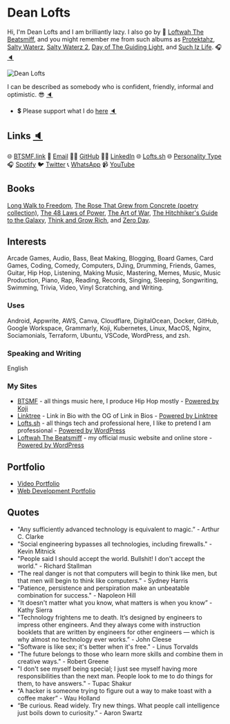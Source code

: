 # Dean Lofts

Hi, I'm Dean Lofts and I am brilliantly lazy. I also go by 🎹 [Loftwah The Beatsmiff](https://btsmf.link), and you might remember me from such albums as [Protektahz](https://www.youtube.com/playlist?list=OLAK5uy_kO8bRKVWIAFGFNDjVkI9NiKtHSsqGEndQ), [Salty Waterz](https://open.spotify.com/album/59eTGkXJYUK6m481rwSES9?si=ANSXBbAWRPSlYqa8ZwnTlw), [Salty Waterz 2](https://open.spotify.com/album/2xhntWeTyDDuk6JVHNsdMK?si=isIwbhPtSbuG51Q5v5EUvw), [Day of The Guiding Light](https://open.spotify.com/album/6IfVVM4fdQZ80OjwMZ1PFN?si=9J-hJyFpT7OaUig17bsUQw), and [Such Iz Life](https://open.spotify.com/album/604EhrF7i400uQmOdhvoge?si=bZYmzg3ASoGDSJj_yzU-iQ). 🎧 [🔈](https://lofts.sh/wp-content/uploads/2021/12/Hi-Im-Dean-Lofts-and-I-am-brilliantly-lazy-I-also-go-by-Loftwah-The-Beatsmiff-and-you-might.mp3)

![Dean Lofts](https://beatsmiff.com/wp-content/uploads/2021/07/19922556.png "Dean Lofts")

I can be described as somebody who is confident, friendly, informal and optimistic. 😎 [🔈](https://lofts.sh/wp-content/uploads/2021/12/I-can-be-described-as-somebody-who-is-confident-friendly-informal-and-optimistic.mp3)

- 💲 Please support what I do [here](https://www.paypal.com/paypalme/loftwah/) [🔈](https://lofts.sh/wp-content/uploads/2021/12/Please-support-what-I-do-here.mp3)

## Links [🔈](https://lofts.sh/wp-content/uploads/2021/12/My-links-include-my-blog-my-music-website-called-beatsmiff-dot-link-my-email-address-my.mp3)

🌐 [BTSMF.link](https://btsmf.link) 📧 [Email](mailto://dean@deanlofts.xyz/) 👨‍💻 [GitHub](https://github.com/loftwah/) 👨‍💼 [LinkedIn](https://linkedin.com/in/deanlofts/) 🌐 [Lofts.sh](https://lofts.sh) 🌐 [Personality Type](https://www.16personalities.com/istp-personality) 🎧 [Spotify](https://open.spotify.com/user/1230952597?si=aa83abc2ee9b4615) 🐦 [Twitter](https://twitter.com/loftwah) 📞 [WhatsApp](https://wa.me/+61423837782) 📹 [YouTube](https://www.youtube.com/loftwahthebeatsmiff)

## Books

[Long Walk to Freedom](https://en.wikipedia.org/wiki/Long_Walk_to_Freedom), [The Rose That Grew from Concrete (poetry collection)](<https://en.wikipedia.org/wiki/The_Rose_That_Grew_from_Concrete_(poetry_collection)>), [The 48 Laws of Power](https://en.wikipedia.org/wiki/The_48_Laws_of_Power), [The Art of War](https://en.wikipedia.org/wiki/The_Art_of_War), [The Hitchhiker's Guide to the Galaxy](https://en.wikipedia.org/wiki/The_Hitchhiker%27s_Guide_to_the_Galaxy), [Think and Grow Rich](https://en.wikipedia.org/wiki/Think_and_Grow_Rich), and [Zero Day](https://www.goodreads.com/book/show/9763010-zero-day).

## Interests

Arcade Games, Audio, Bass, Beat Making, Blogging, Board Games, Card Games, Coding, Comedy, Computers, DJing, Drumming, Friends, Games, Guitar, Hip Hop, Listening, Making Music, Mastering, Memes, Music, Music Production, Piano, Rap, Reading, Records, Singing, Sleeping, Songwriting, Swimming, Trivia, Video, Vinyl Scratching, and Writing.

### Uses

Android, Appwrite, AWS, Canva, Cloudflare, DigitalOcean, Docker, GitHub, Google Workspace, Grammarly, Koji, Kubernetes, Linux, MacOS, Nginx, Sociamonials, Terraform, Ubuntu, VSCode, WordPress, and zsh.

### Speaking and Writing

English

### My Sites

- [BTSMF](https://btsmf.link) - all things music here, I produce Hip Hop mostly - [Powered by Koji](https://withkoji.com/)
- [Linktree](https://linktr.ee/beatsmiff) - Link in Bio with the OG of Link in Bios - [Powered by Linktree](https://linktr.ee)
- [Lofts.sh](https://lofts.sh) - all things tech and professional here, I like to pretend I am professional - [Powered by WordPress](https://wordpress.org)
- [Loftwah The Beatsmiff](https://beatsmiff.com) - my official music website and online store - [Powered by WordPress](https://wordpress.org)

## Portfolio

- [Video Portfolio](https://www.youtube.com/playlist?list=PLgr1VpT986yP4I9bKEWWWssKL2ajRubPM)
- [Web Development Portfolio](https://lofts.sh/my-portfolio-web/)

## Quotes

- "Any sufficiently advanced technology is equivalent to magic.” - Arthur C. Clarke
- "Social engineering bypasses all technologies, including firewalls." - Kevin Mitnick
- "People said I should accept the world. Bullshit! I don't accept the world." - Richard Stallman
- “The real danger is not that computers will begin to think like men, but that men will begin to think like computers.” - Sydney Harris
- "Patience, persistence and perspiration make an unbeatable combination for success." - Napoleon Hill
- "It doesn't matter what you know, what matters is when you know” - Kathy Sierra
- "Technology frightens me to death. It’s designed by engineers to impress other engineers. And they always come with instruction booklets that are written by engineers for other engineers — which is why almost no technology ever works.” - John Cleese
- "Software is like sex; it's better when it's free." - Linus Torvalds
- "The future belongs to those who learn more skills and combine them in creative ways." - Robert Greene
- "I don't see myself being special; I just see myself having more responsibilities than the next man. People look to me to do things for them, to have answers." - Tupac Shakur
- “A hacker is someone trying to figure out a way to make toast with a coffee maker” - Wau Holland
- “Be curious. Read widely. Try new things. What people call intelligence just boils down to curiosity.” - Aaron Swartz
